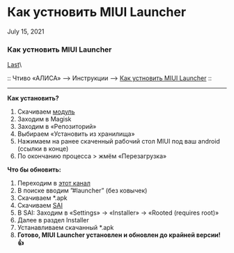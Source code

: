 # Как устновить MIUI Launcher

July 15, 2021

### Как устновить MIUI Launcher 

[Last](https://t.me/i1Last)\


:: Чтиво «АЛИСА» --> Инструкции --> [Как устновить MIUI Launcher](broken-reference) ::

***

**Как установить?**

1. Скачиваем [модуль](https://t.me/b\_iH\_A/45)
2. Заходим в Magisk
3. Заходим в «Репозиторий»
4. Выбираем «Установить из хранилища»
5. Нажимаем на ранее скаченный рабочий стол MIUI под ваш android (ссылки в конце)
6. По окончанию процесса > жмём «Перезагрузка»



**Что бы обновить:**

1. Переходим в [этот канал](https://t.me/miuisystemupdatesru)
2. В поиске вводим ”#launcher” (без ковычек)
3. Скачиваем \*.apk
4. Скачиваем [SAI](https://play.app.goo.gl/?link=https://play.google.com/store/apps/details?id=com.aefyr.sai\&ddl=1\&pcampaignid=web\_ddl\_1)
5. В SAI: Заходим в «Settings» -> «Installer» -> «Rooted (requires root)»
6. Далее в раздел Installer
7. Устанавливаем скачанный \*.apk
8. **Готово, MIUI Launcher установлен и обновлен до крайней версии! 👍**

